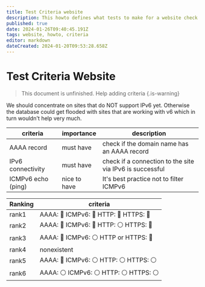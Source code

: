 ```yaml
---
title: Test Criteria website
description: This howto defines what tests to make for a website check
published: true
date: 2024-01-26T09:40:45.191Z
tags: website, howto, criteria
editor: markdown
dateCreated: 2024-01-20T09:53:28.658Z
---
```


# Test Criteria Website

> This document is unfinished. Help adding criteria
{.is-warning}

We should concentrate on sites that do NOT support IPv6 yet. Otherwise the database could get flooded with sites that are working with v6 which in turn wouldn't help very much.

| criteria | importance | description |
| - | - | - |
| AAAA record | must have | check if the domain name has an AAAA record |
| IPv6 connectivity | must have | check if a connection to the site via IPv6 is successful |
| ICMPv6 echo (ping) | nice to have | It's best practice not to filter ICMPv6 |


| Ranking | criteria |
| - | - |
| rank1 | AAAA: :radio_button: ICMPv6: :radio_button: HTTP: :radio_button: HTTPS: :radio_button: |
| rank2 | AAAA: :radio_button: ICMPv6: :radio_button: HTTP: :white_circle: HTTPS: :radio_button: |
| rank3 | AAAA: :radio_button: ICMPv6: :white_circle: HTTP or HTTPS: :radio_button: |
| rank4 | nonexistent |
| rank5 | AAAA: :radio_button: ICMPv6: :white_circle: HTTP: :white_circle: HTTPS: :white_circle: |
| rank6 | AAAA: :white_circle: ICMPv6: :white_circle: HTTP: :white_circle: HTTPS: :white_circle: |